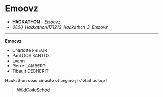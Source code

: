 # Emoovz
- **HACKATHON** - *Emoovz*
- *0000_Hackathon/171213_Hackathon_3_Emoovz*
----

**Emoovz**
- Charlotte PRIEUR
- Paul DOS SANTOS
- Loann
- Pierre LAMBERT
- Tibault DECHERIT

Hackathon sous sinusite et angine ;) c'était au top !

> [WildCodeSchool](https://wildcodeschool.fr/)
